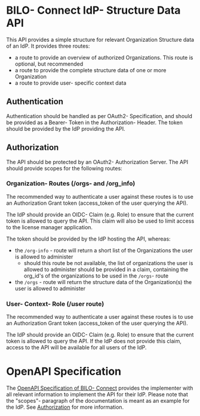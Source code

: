 # BILO- Connect IdP- Structure Data API
This API provides a simple structure for relevant Organization Structure data of an IdP. It provides three routes:
- a route to provide an overview of authorized Organizations. This route is optional, but recommended
- a route to provide the complete structure data of one or more Organization
- a route to provide user- specific context data

## Authentication
Authentication should be handled as per OAuth2- Specification, and should be provided as a Bearer- Token in the Authorization- Header. The token should be provided by the IdP providing the API.

## Authorization
The API should be protected by an OAuth2- Authorization Server. The API should provide scopes for the following routes:

### Organization- Routes (/orgs- and /org_info)
The recommended way to authenticate a user against these routes is to use an Authorization Grant token (access_token of the user querying the API).

The IdP should provide an OIDC- Claim (e.g. Role) to ensure that the current token is allowed to query the API. This claim will also be used to limit access to the license manager application.

The token should be provided by the IdP hosting the API, whereas:
- the `/org-info` - route will return a short list of the Organizations the user is allowed to administer
  - should this route be not available, the list of organizations the user is allowed to administer should be provided in a claim, containing the org_id's of the organizations to be used in the `/orgs`- route
- the `/orgs` - route will return the structure data of the Organization(s) the user is allowed to administer


### User- Context- Role (/user route)
The recommended way to authenticate a user against these routes is to use an Authorization Grant token (access_token of the user querying the API).

The IdP should provide an OIDC- Claim (e.g. Role) to ensure that the current token is allowed to query the API. If the IdP does not provide this claim, access to the API will be available for all users of the IdP.


# OpenAPI Specification
The [OpenAPI Specification of BILO- Connect](bilo-connect.json) provides the implementer with all relevant information to implement the API for their IdP. Please note that the "scopes"- paragraph of the documentation is meant as an example for the IdP. See [Authorization](#authorization) for more information.
